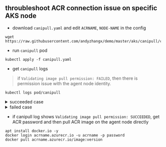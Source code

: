 ## throubleshoot ACR connection issue on specific AKS node

 - download `canipull.yaml` and edit `ACRNAME`, `NODE-NAME` in the config
```console
wget https://raw.githubusercontent.com/andyzhangx/demo/master/aks/canipull/canipull.yaml
```

 - run `canipull` pod
```console
kubectl apply -f canipull.yaml
```

 - get `canipull` logs
> if `Validating image pull permission: FAILED`, then there is permission issue with the agent node identity.
```console
kubectl logs pod/canipull
```

<details>
<summary> succeeded case </summary>
 
```
[2022-05-12T07:14:43Z] Checking host name resolution (andyacr2.azurecr.io): SUCCEEDED
[2022-05-12T07:14:43Z] Canonical name for ACR (andyacr2.azurecr.io): r0419wus2.westus2.cloudapp.azure.com.
[2022-05-12T07:14:43Z] ACR location: westus2
[2022-05-12T07:14:43Z] Loading azure.json file from /etc/kubernetes/azure.json
[2022-05-12T07:14:43Z] Checking ACR location matches cluster location: FAILED
[2022-05-12T07:14:43Z] ACR location 'westus2' does not match your cluster location 'centraluseuap'. This may result in slow image pulls and extra cost.
[2022-05-12T07:14:43Z] Checking managed identity...
[2022-05-12T07:14:43Z] Cluster cloud name: AzurePublicCloud
[2022-05-12T07:14:43Z] Kubelet managed identity client ID: xxx
[2022-05-12T07:14:43Z] Validating managed identity existance: SUCCEEDED
[2022-05-12T07:14:44Z] Validating image pull permission: SUCCEEDED
[2022-05-12T07:14:44Z]
Your cluster can pull images from andyacr2.azurecr.io!
```

</details>

<details>
<summary> failed case </summary>
 
```
[2022-05-11T02:22:28Z] Checking host name resolution (ACRNAME.azurecr.io): SUCCEEDED
[2022-05-11T02:22:28Z] Canonical name for ACR (ACRNAME.azurecr.io): r0419eus.eastus.cloudapp.azure.com.
[2022-05-11T02:22:28Z] ACR location: eastus
[2022-05-11T02:22:28Z] Loading azure.json file from /etc/kubernetes/azure.json
[2022-05-11T02:22:28Z] Checking ACR location matches cluster location: FAILED
[2022-05-11T02:22:28Z] ACR location 'eastus' does not match your cluster location 'centraluseuap'. This may result in slow image pulls and extra cost.
[2022-05-11T02:22:28Z] Checking managed identity...
[2022-05-11T02:22:28Z] Cluster cloud name: AzurePublicCloud
[2022-05-11T02:22:28Z] Kubelet managed identity client ID: xxx
[2022-05-11T02:22:28Z] Validating managed identity existance: SUCCEEDED
[2022-05-11T02:22:28Z] Validating image pull permission: FAILED
[2022-05-11T02:22:28Z] ACR ACRNAME.azurecr.io rejected token exchange: ACR token exchange endpoint returned error status: 403. body:
```

</details>

 - if canipull log shows `Validating image pull permission: SUCCEEDED`, get ACR password and then pull ACR image on the agent node directly
 ```console
apt install docker.io -y
docker login acrname.azurecr.io -u acrname -p password
docker pull acrname.azurecr.io/image:version
 ```
